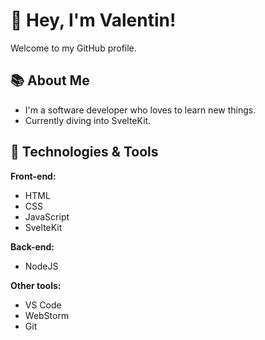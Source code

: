 # 👋 Hey, I'm Valentin!

Welcome to my GitHub profile. 

## 📚 About Me 

- I'm a software developer who loves to learn new things.
- Currently diving into SvelteKit.

## 🔧 Technologies & Tools

<b>Front-end:</b>
- HTML
- CSS
- JavaScript
- SvelteKit

<b>Back-end:</b>
- NodeJS

<b>Other tools:</b>
- VS Code
- WebStorm
- Git
